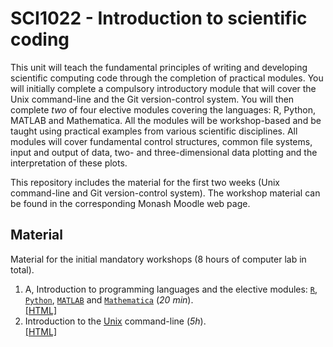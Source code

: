 # SCI1022 - Introduction to scientific coding

This unit will teach the fundamental principles of writing and developing scientific computing code through the completion of practical modules. You will initially complete a compulsory introductory module that will cover the Unix command-line and the Git version-control system. You will then complete *two* of four elective modules covering the languages: R, Python, MATLAB and Mathematica. All the modules will be workshop-based and be taught using practical examples from various scientific disciplines. All modules will cover fundamental control structures, common file systems, input and output of data, two- and three-dimensional data plotting and the interpretation of these plots.

This repository includes the material for the first two weeks (Unix command-line and Git version-control system). The workshop material can be found in the corresponding Monash Moodle web page.

## Material

Material for the initial mandatory workshops (8 hours of computer lab in total).

1. A, Introduction to programming languages and the elective modules: [`R`](https://en.wikipedia.org/wiki/R_(programming_language)), [`Python`](https://en.wikipedia.org/wiki/Python_(programming_language)), [`MATLAB`](https://en.wikipedia.org/wiki/MATLAB) and [`Mathematica`](https://en.wikipedia.org/wiki/Wolfram_Mathematica) (*20 min*).<br>[[HTML]](./introduction.md)
2. Introduction to the [Unix](https://en.wikipedia.org/wiki/Unix) command-line (*5h*).<br> 
[[HTML]](./Unix-CLI.md)
